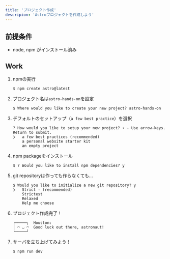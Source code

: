 ```yaml
---
title: 'プロジェクト作成'
descripion: 'Astroプロジェクトを作成しよう'
---
```


## 前提条件

- node, npm がインストール済み

## Work

1. npmの実行
    ```
    $ npm create astro@latest
    ```
1. プロジェクト名は`astro-hands-on`を設定
    ```
    $ Where would you like to create your new project? astro-hands-on
    ```
1. デフォルトのセットアップ（`a few best practice`）を選択
    ```
    ? How would you like to setup your new project? › - Use arrow-keys. Return to submit.
    ❯   a few best practices (recommended)
        a personal website starter kit
        an empty project
    ```
1. npm packageをインストール
    ```
    $ ? Would you like to install npm dependencies? y
    ```
1. git repositoryは作っても作らなくても...
    ```
    $ Would you like to initialize a new git repository? y
    ❯   Strict - (recommended)
        Strictest
        Relaxed
        Help me choose
    ```
1. プロジェクト作成完了！
    ```
    ╭─────╮  Houston:
    │ ◠ ◡ ◠  Good luck out there, astronaut!
    ╰─────╯
    ```
1. サーバを立ち上げてみよう！
    ```
    $ npm run dev
    ```
